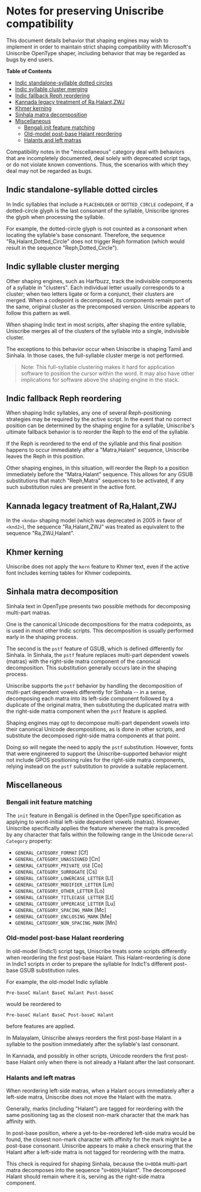 # Notes for preserving Uniscribe compatibility #

This document details behavior that shaping engines may wish to
implement in order to maintain strict shaping compatibility with
Microsoft's Uniscribe OpenType shaper, including behavior that may be
regarded as bugs by end users.

**Table of Contents**

  - [Indic standalone-syllable dotted circles](#indic-standalone-syllable-dotted-circles)
  - [Indic syllable cluster merging](#indic-syllable-cluster-merging)
  - [Indic fallback Reph reordering](#indic-fallback-reph-reordering)
  - [Kannada legacy treatment of Ra,Halant,ZWJ](#kannada-legacy-treatment-of-ra-halant-zwj)
  - [Khmer kerning](#khmer-kerning)
  - [Sinhala matra decomposition](#sinhala-matra-decomposition)
  - [Miscellaneous](#miscellaneous)
      - [Bengali init feature matching](#bengali-init-feature-matching)
      - [Old-model post-base Halant reordering](#old-model-post-base-halant-reordering)
      - [Halants and left matras](#halants-and-left-matras)


Compatibility notes in the "miscellaneous" category deal with
behaviors that are incompletely documented, deal solely with
deprecated script tags, or do not violate known conventions. Thus, the
scenarios with which they deal may not be regarded as bugs.



## Indic standalone-syllable dotted circles ##

In Indic syllables that include a `PLACEHOLDER` or `DOTTED_CIRCLE`
codepoint, if a dotted-circle glyph is the last consonant of the
syllable, Uniscribe ignores the glyph when processing the syllable.

For example, the dotted-circle glyph is not counted as a consonant
when locating the syllable's base consonant. Therefore, the sequence
"Ra,Halant,Dotted_Circle" does not trigger Reph formation (which would
result in the sequence "Reph,Dotted_Circle").


## Indic syllable cluster merging ##

Other shaping engines, such as Harfbuzz, track the indivisible
components of a syllable in "clusters". Each individual letter usually
corresponds to a cluster; when two letters ligate or form a conjunct,
their clusters are merged. When a codepoint is decomposed, its
components remain part of the same, original cluster as the
precomposed version. Uniscribe appears to follow this pattern as well.

When shaping Indic text in most scripts, after shaping the entire
syllable, Uniscribe merges all of the clusters of the syllable into a
single, indivisible cluster. 

The exceptions to this behavior occur when Uniscribe is shaping Tamil
and Sinhala. In those cases, the full-syllable cluster merge is not
performed.

> Note: This full-syllable clustering makes it hard for application
> software to position the cursor within the word. It may also have
> other implications for software above the shaping engine in the
> stack.


## Indic fallback Reph reordering ##

When shaping Indic syllables, any one of several Reph-positioning
strategies may be required by the active script. In the event that no
correct position can be determined by the shaping engine for a
syllable, Uniscribe's ultimate fallback behavior is to reorder the
Reph to the end of the syllable.

If the Reph is reordered to the end of the syllable and this final
position happens to occur immediately after a "Matra,Halant" sequence,
Uniscribe leaves the Reph in this position.

Other shaping engines, in this situation, will reorder the Reph to a
position immediately before the "Matra,Halant" sequence. This allows
for any GSUB substitutions that match "Reph,Matra" sequences to be
activated, if any such substitution rules are present in the active
font. 

## Kannada legacy treatment of Ra,Halant,ZWJ ##

In the `<knda>` shaping model (which was deprecated in 2005 in favor
of `<knd2>`), the sequence "Ra,Halant,ZWJ" was treated as equivalent
to the sequence "Ra,ZWJ,Halant".

## Khmer kerning ##

Uniscribe does not apply the `kern` feature to Khmer text, even if the
active font includes kerning tables for Khmer codepoints.


## Sinhala matra decomposition ##

Sinhala text in OpenType presents two possible methods for
decomposing multi-part matras. 

One is the canonical Unicode decompositions for the matra codepoints,
as is used in most other Indic scripts. This decomposition is usually
performed early in the shaping process.

The second is the `pstf` feature of GSUB, which is defined differently
for Sinhala. In Sinhala, the `pstf` feature replaces multi-part
dependent vowels (matras) with the right-side matra component of the
canonical decomposition. This substitution generally occurs late in
the shaping process.

Uniscribe supports the `pstf` behavior by handling the decomposition
of multi-part dependent vowels differently for Sinhala -- in a sense,
decomposing each matra into its left-side component followed by a
duplicate of the original matra, then substituting the duplicated
matra with the right-side matra component when the `pstf` feature is
applied.

Shaping engines may opt to decompose multi-part dependent
vowels into their canonical Unicode decompositions, as is done in
other scripts, and substitute the decomposed right-side matra
components at that point.
 
Doing so will negate the need to apply the `pstf` substitution.
However, fonts that were engineered to support the
Uniscribe-supported behavior might not include GPOS positioning
rules for the right-side matra components, relying instead on the
`pstf` substitution to provide a suitable replacement.



## Miscellaneous ##


### Bengali init feature matching ###

The `init` feature in Bengali is defined in the OpenType specification
as applying to word-initial left-side dependent vowels (matras).
However, Uniscribe specifically applies the feature whenever
the matra is preceded by any character that falls within the following
range in the Unicode `General Category` property:

- `GENERAL_CATEGORY_FORMAT` [Cf]
- `GENERAL_CATEGORY_UNASSIGNED` [Cn]
- `GENERAL_CATEGORY_PRIVATE_USE` [Co]
- `GENERAL_CATEGORY_SURROGATE` [Cs]
- `GENERAL_CATEGORY_LOWERCASE_LETTER` [Ll]
- `GENERAL_CATEGORY_MODIFIER_LETTER` [Lm]
- `GENERAL_CATEGORY_OTHER_LETTER` [Lo]
- `GENERAL_CATEGORY_TITLECASE_LETTER` [Lt]
- `GENERAL_CATEGORY_UPPERCASE_LETTER` [Lu]
- `GENERAL_CATEGORY_SPACING_MARK` [Mc]
- `GENERAL_CATEGORY_ENCLOSING_MARK` [Me]
- `GENERAL_CATEGORY_NON_SPACING_MARK` [Mn]


### Old-model post-base Halant reordering ###

In old-model (Indic1) script tags, Uniscribe treats some
scripts differently when reordering the first post-base Halant. This
Halant-reordering is done in Indic1 scripts in order to prepare the
syllable for Indic1's different post-base GSUB substitution rules.

For example, the old-model Indic syllable

	Pre-baseC Halant BaseC Halant Post-baseC

would be reordered to

	Pre-baseC Halant BaseC Post-baseC Halant

before features are applied.

In Malayalam, Uniscribe always reorders the first post-base Halant in
a syllable to the position immediately after the syllable's last consonant.

In Kannada, and possibly in other scripts, Unicode reorders the first
post-base Halant only when there is not already a Halant after the
last consonant. 


### Halants and left matras ###

When reordering left-side matras, when a Halant occurs immediately
after a left-side matra, Uniscribe does not move the Halant with the matra.

Generally, marks (including "Halant") are tagged for reordering with
the same positioning tag as the closest non-mark character that the
mark has affinity with. 

In post-base position, where a yet-to-be-reordered left-side matra
would be found, the closest non-mark character with affinity for the
mark might be a post-base consonant. Uniscribe appears to make a check
ensuring that the Halant after a left-side matra is not tagged for
reordering with the matra.

This check is required for shaping Sinhala, because the `U+0DDA`
multi-part matra decomposes into the sequence "`U+0DD9`,Halant". The
decomposed Halant should remain where it is, serving as the right-side
matra component.
